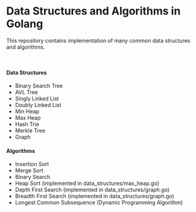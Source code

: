 # Data Structures and Algorithms in Golang

<p>This repository contains implementation of many common data structures
and algorithms.</p>

</br>

<h4>Data Structures</h4>
<ul>
  <li>Binary Search Tree</li>
  <li>AVL Tree</li>
  <li>Singly Linked List</li>
  <li>Doubly Linked List</li>
  <li>Min Heap</li>
  <li>Max Heap</li>
  <li>Hash Trie</li>
  <li>Merkle Tree</li>
  <li>Graph</li>
</ul>

<h4>Algorithms</h4>
<ul>
  <li>Insertion Sort</li>
  <li>Merge Sort</li>
  <li>Binary Search</li>
  <li>Heap Sort (implemented in data_structures/max_heap.go)</li>
  <li>Depth First Search (implemented in data_structures/graph.go)</li>
  <li>Breadth First Search (implemented in data_structures/graph.go)</li>
  <li>Longest Common Subsequence (Dynamic Programming Algorithm)</li>
</ul>
